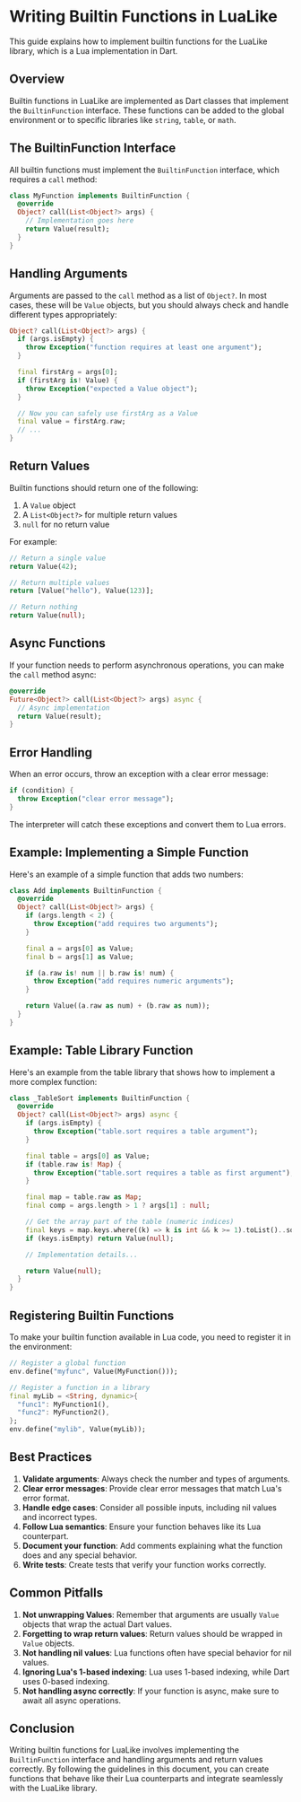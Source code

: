 # Writing Builtin Functions in LuaLike

This guide explains how to implement builtin functions for the LuaLike library, which is a Lua implementation in Dart.

## Overview

Builtin functions in LuaLike are implemented as Dart classes that implement the `BuiltinFunction` interface. These functions can be added to the global environment or to specific libraries like `string`, `table`, or `math`.

## The BuiltinFunction Interface

All builtin functions must implement the `BuiltinFunction` interface, which requires a `call` method:

```dart
class MyFunction implements BuiltinFunction {
  @override
  Object? call(List<Object?> args) {
    // Implementation goes here
    return Value(result);
  }
}
```

## Handling Arguments

Arguments are passed to the `call` method as a list of `Object?`. In most cases, these will be `Value` objects, but you should always check and handle different types appropriately:

```dart
Object? call(List<Object?> args) {
  if (args.isEmpty) {
    throw Exception("function requires at least one argument");
  }

  final firstArg = args[0];
  if (firstArg is! Value) {
    throw Exception("expected a Value object");
  }

  // Now you can safely use firstArg as a Value
  final value = firstArg.raw;
  // ...
}
```

## Return Values

Builtin functions should return one of the following:

1. A `Value` object
2. A `List<Object?>` for multiple return values
3. `null` for no return value

For example:

```dart
// Return a single value
return Value(42);

// Return multiple values
return [Value("hello"), Value(123)];

// Return nothing
return Value(null);
```

## Async Functions

If your function needs to perform asynchronous operations, you can make the `call` method async:

```dart
@override
Future<Object?> call(List<Object?> args) async {
  // Async implementation
  return Value(result);
}
```

## Error Handling

When an error occurs, throw an exception with a clear error message:

```dart
if (condition) {
  throw Exception("clear error message");
}
```

The interpreter will catch these exceptions and convert them to Lua errors.

## Example: Implementing a Simple Function

Here's an example of a simple function that adds two numbers:

```dart
class Add implements BuiltinFunction {
  @override
  Object? call(List<Object?> args) {
    if (args.length < 2) {
      throw Exception("add requires two arguments");
    }

    final a = args[0] as Value;
    final b = args[1] as Value;

    if (a.raw is! num || b.raw is! num) {
      throw Exception("add requires numeric arguments");
    }

    return Value((a.raw as num) + (b.raw as num));
  }
}
```

## Example: Table Library Function

Here's an example from the table library that shows how to implement a more complex function:

```dart
class _TableSort implements BuiltinFunction {
  @override
  Object? call(List<Object?> args) async {
    if (args.isEmpty) {
      throw Exception("table.sort requires a table argument");
    }

    final table = args[0] as Value;
    if (table.raw is! Map) {
      throw Exception("table.sort requires a table as first argument");
    }

    final map = table.raw as Map;
    final comp = args.length > 1 ? args[1] : null;

    // Get the array part of the table (numeric indices)
    final keys = map.keys.where((k) => k is int && k >= 1).toList()..sort();
    if (keys.isEmpty) return Value(null);

    // Implementation details...

    return Value(null);
  }
}
```

## Registering Builtin Functions

To make your builtin function available in Lua code, you need to register it in the environment:

```dart
// Register a global function
env.define("myfunc", Value(MyFunction()));

// Register a function in a library
final myLib = <String, dynamic>{
  "func1": MyFunction1(),
  "func2": MyFunction2(),
};
env.define("mylib", Value(myLib));
```

## Best Practices

1. **Validate arguments**: Always check the number and types of arguments.
2. **Clear error messages**: Provide clear error messages that match Lua's error format.
3. **Handle edge cases**: Consider all possible inputs, including nil values and incorrect types.
4. **Follow Lua semantics**: Ensure your function behaves like its Lua counterpart.
5. **Document your function**: Add comments explaining what the function does and any special behavior.
6. **Write tests**: Create tests that verify your function works correctly.

## Common Pitfalls

1. **Not unwrapping Values**: Remember that arguments are usually `Value` objects that wrap the actual Dart values.
2. **Forgetting to wrap return values**: Return values should be wrapped in `Value` objects.
3. **Not handling nil values**: Lua functions often have special behavior for nil values.
4. **Ignoring Lua's 1-based indexing**: Lua uses 1-based indexing, while Dart uses 0-based indexing.
5. **Not handling async correctly**: If your function is async, make sure to await all async operations.

## Conclusion

Writing builtin functions for LuaLike involves implementing the `BuiltinFunction` interface and handling arguments and return values correctly. By following the guidelines in this document, you can create functions that behave like their Lua counterparts and integrate seamlessly with the LuaLike library.